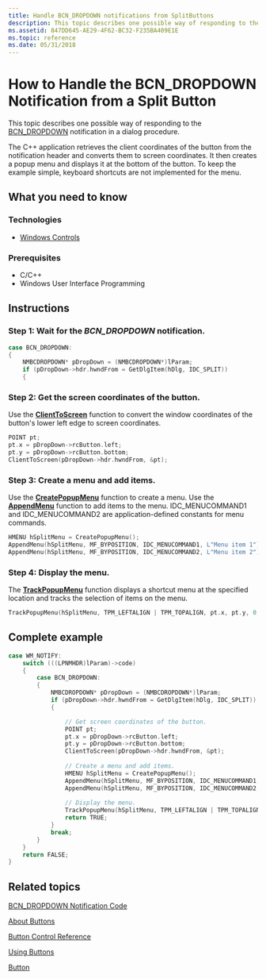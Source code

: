 ```yaml
---
title: Handle BCN_DROPDOWN notifications from SplitButtons
description: This topic describes one possible way of responding to the BCN\_DROPDOWN notification in a dialog procedure.
ms.assetid: 847DD645-AE29-4F62-BC32-F235BA409E1E
ms.topic: reference
ms.date: 05/31/2018
---
```


# How to Handle the BCN\_DROPDOWN Notification from a Split Button

This topic describes one possible way of responding to the [BCN\_DROPDOWN](bcn-dropdown.md) notification in a dialog procedure.

The C++ application retrieves the client coordinates of the button from the notification header and converts them to screen coordinates. It then creates a popup menu and displays it at the bottom of the button. To keep the example simple, keyboard shortcuts are not implemented for the menu.

## What you need to know

### Technologies

-   [Windows Controls](window-controls.md)

### Prerequisites

-   C/C++
-   Windows User Interface Programming

## Instructions

### Step 1: Wait for the *BCN\_DROPDOWN* notification.


```C++
case BCN_DROPDOWN:
{
    NMBCDROPDOWN* pDropDown = (NMBCDROPDOWN*)lParam;
    if (pDropDown->hdr.hwndFrom = GetDlgItem(hDlg, IDC_SPLIT))
    {
```



### Step 2: Get the screen coordinates of the button.

Use the [**ClientToScreen**](/windows/desktop/api/winuser/nf-winuser-clienttoscreen) function to convert the window coordinates of the button's lower left edge to screen coordinates.


```C++
POINT pt;
pt.x = pDropDown->rcButton.left;
pt.y = pDropDown->rcButton.bottom;
ClientToScreen(pDropDown->hdr.hwndFrom, &pt);
```



### Step 3: Create a menu and add items.

Use the [**CreatePopupMenu**](/windows/desktop/api/winuser/nf-winuser-createpopupmenu) function to create a menu. Use the [**AppendMenu**](/windows/desktop/menurc/u) function to add items to the menu. IDC\_MENUCOMMAND1 and IDC\_MENUCOMMAND2 are application-defined constants for menu commands.


```C++
HMENU hSplitMenu = CreatePopupMenu();
AppendMenu(hSplitMenu, MF_BYPOSITION, IDC_MENUCOMMAND1, L"Menu item 1");
AppendMenu(hSplitMenu, MF_BYPOSITION, IDC_MENUCOMMAND2, L"Menu item 2");
```



### Step 4: Display the menu.

The [**TrackPopupMenu**](/windows/desktop/api/winuser/nf-winuser-trackpopupmenu) function displays a shortcut menu at the specified location and tracks the selection of items on the menu.


```C++
TrackPopupMenu(hSplitMenu, TPM_LEFTALIGN | TPM_TOPALIGN, pt.x, pt.y, 0, hDlg, NULL);
```



## Complete example


```C++
case WM_NOTIFY:
    switch (((LPNMHDR)lParam)->code)
    {
        case BCN_DROPDOWN:
        {
            NMBCDROPDOWN* pDropDown = (NMBCDROPDOWN*)lParam;
            if (pDropDown->hdr.hwndFrom = GetDlgItem(hDlg, IDC_SPLIT))
            {

                // Get screen coordinates of the button.
                POINT pt;
                pt.x = pDropDown->rcButton.left;
                pt.y = pDropDown->rcButton.bottom;
                ClientToScreen(pDropDown->hdr.hwndFrom, &pt);
        
                // Create a menu and add items.
                HMENU hSplitMenu = CreatePopupMenu();
                AppendMenu(hSplitMenu, MF_BYPOSITION, IDC_MENUCOMMAND1, L"Menu item 1");
                AppendMenu(hSplitMenu, MF_BYPOSITION, IDC_MENUCOMMAND2, L"Menu item 2");
        
                // Display the menu.
                TrackPopupMenu(hSplitMenu, TPM_LEFTALIGN | TPM_TOPALIGN, pt.x, pt.y, 0, hDlg, NULL);
                return TRUE;
            }
            break;
        }
    }
    return FALSE;
}
```



## Related topics

<dl> <dt>

[BCN\_DROPDOWN Notification Code](bcn-dropdown.md)
</dt> <dt>

[About Buttons](about-buttons.md)
</dt> <dt>

[Button Control Reference](bumper-button-button-control-reference.md)
</dt> <dt>

[Using Buttons](using-buttons.md)
</dt> <dt>

[Button](buttons.md)
</dt> </dl>

 

 
